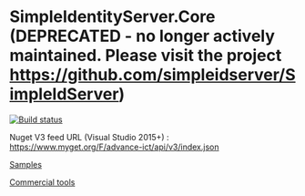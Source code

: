 # SimpleIdentityServer.Core (DEPRECATED - no longer actively maintained. Please visit the project https://github.com/simpleidserver/SimpleIdServer)

[![Build status](https://ci.appveyor.com/api/projects/status/u1ksy7m4pdl7y49m?svg=true)](https://ci.appveyor.com/project/thabart/simpleidentityserver)

Nuget V3 feed URL (Visual Studio 2015+) : https://www.myget.org/F/advance-ict/api/v3/index.json

[Samples](https://github.com/thabart/SimpleIdentityServer.Samples)

[Commercial tools](https://github.com/ddonabedian/SimpleIdentityServerTools)
